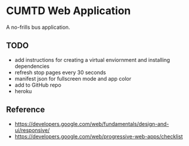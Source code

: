 # CUMTD Web Application

A no-frills bus application.

## TODO

- add instructions for creating a virtual enviornment and installing dependencies
- refresh stop pages every 30 seconds
- manifest json for fullscreen mode and app color
- add to GitHub repo
- heroku

## Reference

- https://developers.google.com/web/fundamentals/design-and-ui/responsive/
- https://developers.google.com/web/progressive-web-apps/checklist
